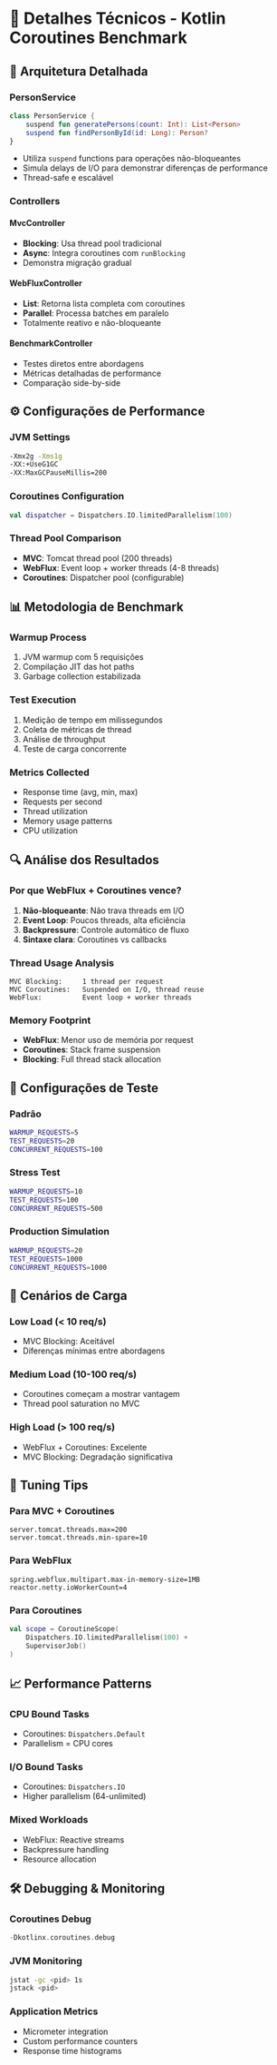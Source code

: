 # 🔧 Detalhes Técnicos - Kotlin Coroutines Benchmark

## 📐 Arquitetura Detalhada

### PersonService
```kotlin
class PersonService {
    suspend fun generatePersons(count: Int): List<Person>
    suspend fun findPersonById(id: Long): Person?
}
```
- Utiliza `suspend` functions para operações não-bloqueantes
- Simula delays de I/O para demonstrar diferenças de performance
- Thread-safe e escalável

### Controllers

#### MvcController
- **Blocking**: Usa thread pool tradicional
- **Async**: Integra coroutines com `runBlocking`
- Demonstra migração gradual

#### WebFluxController  
- **List**: Retorna lista completa com coroutines
- **Parallel**: Processa batches em paralelo
- Totalmente reativo e não-bloqueante

#### BenchmarkController
- Testes diretos entre abordagens
- Métricas detalhadas de performance
- Comparação side-by-side

## ⚙️ Configurações de Performance

### JVM Settings
```bash
-Xmx2g -Xms1g
-XX:+UseG1GC
-XX:MaxGCPauseMillis=200
```

### Coroutines Configuration
```kotlin
val dispatcher = Dispatchers.IO.limitedParallelism(100)
```

### Thread Pool Comparison
- **MVC**: Tomcat thread pool (200 threads)
- **WebFlux**: Event loop + worker threads (4-8 threads)
- **Coroutines**: Dispatcher pool (configurable)

## 📊 Metodologia de Benchmark

### Warmup Process
1. JVM warmup com 5 requisições
2. Compilação JIT das hot paths
3. Garbage collection estabilizada

### Test Execution
1. Medição de tempo em milissegundos
2. Coleta de métricas de thread
3. Análise de throughput
4. Teste de carga concorrente

### Metrics Collected
- Response time (avg, min, max)
- Requests per second
- Thread utilization
- Memory usage patterns
- CPU utilization

## 🔍 Análise dos Resultados

### Por que WebFlux + Coroutines vence?

1. **Não-bloqueante**: Não trava threads em I/O
2. **Event Loop**: Poucos threads, alta eficiência
3. **Backpressure**: Controle automático de fluxo
4. **Sintaxe clara**: Coroutines vs callbacks

### Thread Usage Analysis
```
MVC Blocking:     1 thread per request
MVC Coroutines:   Suspended on I/O, thread reuse
WebFlux:          Event loop + worker threads
```

### Memory Footprint
- **WebFlux**: Menor uso de memória por request
- **Coroutines**: Stack frame suspension
- **Blocking**: Full thread stack allocation

## 🧪 Configurações de Teste

### Padrão
```bash
WARMUP_REQUESTS=5
TEST_REQUESTS=20
CONCURRENT_REQUESTS=100
```

### Stress Test
```bash
WARMUP_REQUESTS=10
TEST_REQUESTS=100
CONCURRENT_REQUESTS=500
```

### Production Simulation
```bash
WARMUP_REQUESTS=20
TEST_REQUESTS=1000
CONCURRENT_REQUESTS=1000
```

## 🎯 Cenários de Carga

### Low Load (< 10 req/s)
- MVC Blocking: Aceitável
- Diferenças mínimas entre abordagens

### Medium Load (10-100 req/s)
- Coroutines começam a mostrar vantagem
- Thread pool saturation no MVC

### High Load (> 100 req/s)
- WebFlux + Coroutines: Excelente
- MVC Blocking: Degradação significativa

## 🔧 Tuning Tips

### Para MVC + Coroutines
```properties
server.tomcat.threads.max=200
server.tomcat.threads.min-spare=10
```

### Para WebFlux
```properties
spring.webflux.multipart.max-in-memory-size=1MB
reactor.netty.ioWorkerCount=4
```

### Para Coroutines
```kotlin
val scope = CoroutineScope(
    Dispatchers.IO.limitedParallelism(100) + 
    SupervisorJob()
)
```

## 📈 Performance Patterns

### CPU Bound Tasks
- Coroutines: `Dispatchers.Default`
- Parallelism = CPU cores

### I/O Bound Tasks  
- Coroutines: `Dispatchers.IO`
- Higher parallelism (64-unlimited)

### Mixed Workloads
- WebFlux: Reactive streams
- Backpressure handling
- Resource allocation

## 🛠️ Debugging & Monitoring

### Coroutines Debug
```kotlin
-Dkotlinx.coroutines.debug
```

### JVM Monitoring
```bash
jstat -gc <pid> 1s
jstack <pid>
```

### Application Metrics
- Micrometer integration
- Custom performance counters
- Response time histograms
